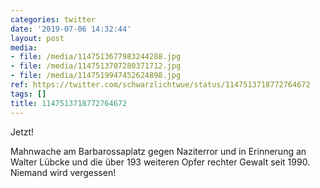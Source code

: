 ```yaml
---
categories: twitter
date: '2019-07-06 14:32:44'
layout: post
media:
- file: /media/1147513677983244288.jpg
- file: /media/1147513707280371712.jpg
- file: /media/1147519947452624898.jpg
ref: https://twitter.com/schwarzlichtwue/status/1147513718772764672
tags: []
title: 1147513718772764672
---
```

Jetzt!

Mahnwache am Barbarossaplatz gegen Naziterror und in Erinnerung an Walter Lübcke und die über 193 weiteren Opfer rechter Gewalt seit 1990.  
Niemand wird vergessen!  